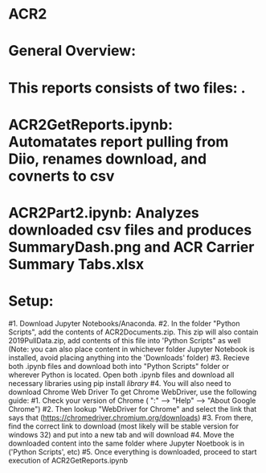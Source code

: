 # ACR2

# General Overview:
# This reports consists of two files: . 
# ACR2GetReports.ipynb: Automatates report pulling from Diio, renames download, and covnerts to csv
# ACR2Part2.ipynb: Analyzes downloaded csv files and produces SummaryDash.png and ACR Carrier Summary Tabs.xlsx

# Setup:
#1. Download Jupyter Notebooks/Anaconda. 
#2. In the folder "Python Scripts", add the contents of ACR2Documents.zip. This zip will also contain 2019PullData.zip, add contents of this file into 'Python Scripts" as well (Note: you can also place content in whichever folder Jupyter Notebook is installed, avoid
placing anything into the 'Downloads' folder)
#3. Recieve both .ipynb files and download both into "Python Scripts" folder or wherever Python is located. Open both .ipynb files and download all necessary libraries using pip install *library*
#4. You will also need to download Chrome Web Driver To get Chrome WebDriver, use the following guide:
                #1. Check your version of Chrome ( ":" --> "Help" --> "About Google Chrome")
                #2. Then lookup "WebDriver for Chrome" and select the link that says that (https://chromedriver.chromium.org/downloads)
                #3. From there, find the correct link to download (most likely will be stable version for windows 32) and put into a new tab and will download 
                #4. Move the downloaded content into the same folder where Jupyter Noetbook is in ('Python Scripts', etc)
#5. Once everything is downloaded, proceed to start execution of ACR2GetReports.ipynb
